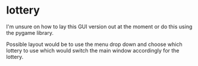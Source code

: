 # lottery

I'm unsure on how to lay this GUI version out at the moment or do this using the pygame library.

Possible layout would be to use the menu drop down and choose which lottery to use which would switch the main window accordingly for the lottery.
